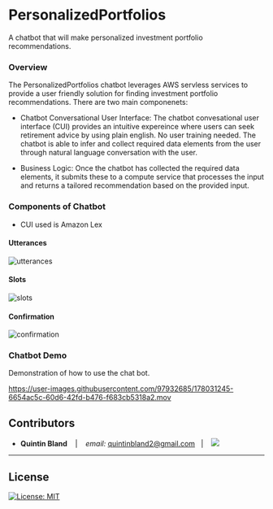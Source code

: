 # PersonalizedPortfolios
A chatbot that will make personalized investment portfolio recommendations.

### Overview
The PersonalizedPortfolios chatbot leverages AWS servless services to provide a user friendly solution for finding investment portfolio recommendations. There are two main componenets:

* Chatbot Conversational User Interface: The chatbot convesational user interface (CUI) provides an intuitive expereince where users can seek retirement advice by using plain english. No user training needed. The chatbot is able to infer and collect required data elements from the user through natural language conversation with the user.

* Business Logic: Once the chatbot has collected the required data elements, it submits these to a compute service that processes the input and returns a tailored recommendation based on the provided input.

### Components of Chatbot
* CUI used is Amazon Lex

#### Utterances 
![utterances](https://user-images.githubusercontent.com/97932685/178031142-24da0af5-73b2-443e-9688-8babb86b169a.png)


#### Slots
![slots](https://user-images.githubusercontent.com/97932685/178031172-f5618fda-be95-4366-b735-b6547ab4994b.png)


#### Confirmation
![confirmation](https://user-images.githubusercontent.com/97932685/178031215-a0edd4ae-a9e7-42f7-bf78-f6460e6ba771.png)


### Chatbot Demo
Demonstration of how to use the chat bot. 

https://user-images.githubusercontent.com/97932685/178031245-6654ac5c-60d6-42fd-b476-f683cb5318a2.mov




## Contributors


*  **Quintin Bland** <span>&nbsp;&nbsp;</span> |
<span>&nbsp;&nbsp;</span> *email:* quintinbland2@gmail.com <span>&nbsp;&nbsp;</span>|
<span>&nbsp;&nbsp;</span> <a href="https://www.linkedin.com/in/quintin-bland-a2b94310b/"><img src="https://img.shields.io/badge/-Quintin_Bland-0077B5?style=flat-square&logo=Linkedin&logoColor=white"/></a> 

---

## License

[![License: MIT](https://img.shields.io/badge/License-MIT-yellow.svg)](LICENSE)
